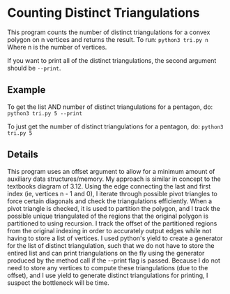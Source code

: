 # Counting Distinct Triangulations
This program counts the number of distinct triangulations for a convex polygon on n vertices and returns the result.
To run: 
``python3 tri.py n``
Where n is the number of vertices.

If you want to print all of the distinct triangulations, the second argument should be ``--print``.

## Example
To get the list AND number of distinct triangulations for a pentagon, do:
``python3 tri.py 5 --print``

To just get the number of distinct triangulations for a pentagon, do:
``python3 tri.py 5``

## Details
This program uses an offset argument to allow for a minimum amount of auxiliary data structures/memory. My approach is similar in concept to the textbooks diagram of 3.12. Using the edge connecting the last and first index (ie, vertices n - 1 and 0), I iterate through possible pivot triangles to force certain diagonals and check the triangulations efficiently. When a pivot triangle is checked, it is used to partition the polygon, and I track the possible unique triangulated of the regions that the original polygon is partitioned to using recursion. I track the offset of the partitioned regions from the original indexing in order to accurately output edges while not having to store a list of vertices. I used python's yield to create a generator for the list of distinct triangulation, such that we do not have to store the entired list and can print triangulations on the fly using the generator produced by the method call if the --print flag is passed. Because I do not need to store any vertices to compute these triangulations (due to the offset), and I use yield to generate distinct triangulations for printing, I suspect the bottleneck will be time. 

